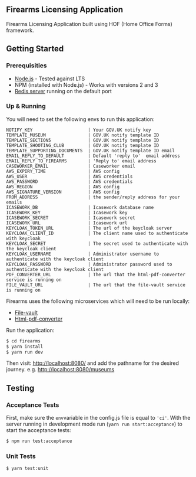 Firearms Licensing Application
------------------------------
Firearms Licensing Application built using HOF (Home Office Forms) framework.


## Getting Started

### Prerequisities

- [Node.js](https://nodejs.org/en/) - Tested against LTS
- NPM (installed with Node.js) - Works with versions 2 and 3
- [Redis server](http://redis.io/download) running on the default port

### Up & Running

You will need to set the following envs to run this application:
```
NOTIFY_KEY                     | Your GOV.UK notify key
TEMPLATE_MUSEUM                | GOV.UK notify template ID
TEMPLATE_SECTION5              | GOV.UK notify template ID
TEMPLATE_SHOOTING_CLUB         | GOV.UK notify template ID
TEMPLATE_SUPPORTING_DOCUMENTS  | GOV.UK notify template ID email
EMAIL_REPLY_TO_DEFAULT         | Default 'reply to'  email address
EMAIL_REPLY_TO_FIREARMS        | 'Reply to' email address
CASEWORKER_EMAIL               | Caseworker email
AWS_EXPIRY_TIME                | AWS config
AWS_USER                       | AWS credentials
AWS_PASSWORD                   | AWS credentials
AWS_REGION                     | AWS config
AWS_SIGNATURE_VERSION          | AWS config
FROM_ADDRESS                   | the sender/reply address for your emails
ICASEWORK_DB                   | Icasework database name
ICASEWORK_KEY                  | Icasework key
ICASEWORK_SECRET               | Icasework secret
ICASEWORK_URL                  | Icasework url
KEYCLOAK_TOKEN_URL             | The url of the keycloak server
KEYCLOAK_CLIENT_ID             | The client name used to authenticate with keycloak
KEYCLOAK_SECRET                | The secret used to authenticate with the keycloak client
KEYCLOAK_USERNAME              | Administrator username to authenticate with the keycloak client
KEYCLOAK_PASSWORD              | Administrator password used to authenticate with the keycloak client
PDF_CONVERTER_URL              | The url that the html-pdf-converter service is running on
FILE_VAULT_URL                 | The url that the file-vault service is running on
```
Firearms uses the following microservices which will need to be run locally:
- [File-vault](https://github.com/UKHomeOffice/file-vault)
- [Html-pdf-converter](https://github.com/UKHomeOffice/html-pdf-converter)

Run the application:
```bash
$ cd firearms
$ yarn install
$ yarn run dev
```
Then visit: [http://localhost:8080/](http://localhost:8080/) and add the pathname for the desired journey. e.g. [http://localhost:8080/museums](http://localhost:8080/museums)


## Testing

### Acceptance Tests
First, make sure the `env`variable in the config.js file is equal to `'ci'`.
With the server running in development mode run (`yarn run start:acceptance`) to start the acceptance tests:

```bash
$ npm run test:acceptance
```
### Unit Tests
```bash
$ yarn test:unit
```
